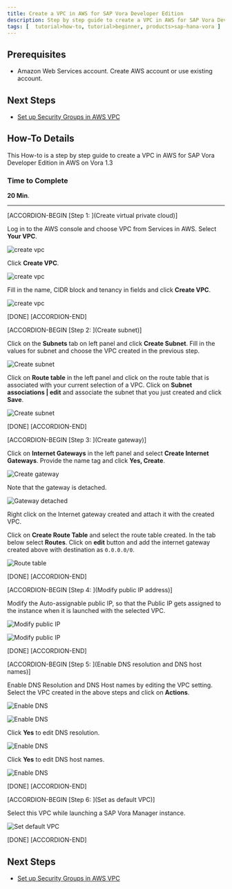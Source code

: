 ```yaml
---
title: Create a VPC in AWS for SAP Vora Developer Edition
description: Step by step guide to create a VPC in AWS for SAP Vora Developer Edition in AWS on Vora 1.3
tags: [  tutorial>how-to, tutorial>beginner, products>sap-hana-vora ]
---
```

## Prerequisites  
 - Amazon Web Services account. Create AWS account or use existing account.

## Next Steps
 - [Set up Security Groups in AWS VPC](http://www.sap.com/developer/how-tos/2017/02/vora-aws-security-groups.html)


## How-To Details
This How-to is a step by step guide to create a VPC in AWS for SAP Vora Developer Edition in AWS on Vora 1.3

### Time to Complete
**20 Min**.

---


[ACCORDION-BEGIN [Step 1: ](Create virtual private cloud)]

Log in to the AWS console and choose VPC from Services in AWS. Select **Your VPC**.


![create vpc](vpc1.png)


Click **Create VPC**.

![create vpc](vpc2.png)


Fill in the name, CIDR block and tenancy in fields and click **Create VPC**.

![create vpc](vpc3.png)

[DONE]
[ACCORDION-END]


[ACCORDION-BEGIN [Step 2: ](Create subnet)]

Click on the **Subnets** tab on left panel and click **Create Subnet**. Fill in the values for subnet and choose the VPC created in the previous step.

![Create subnet](subnet.png)

Click on **Route table** in the left panel and click on the route table that is associated with your current selection of a VPC. Click on **Subnet associations | edit**  and associate the subnet that you just created and click **Save**.

![Create subnet](subnet2.png)


[DONE]
[ACCORDION-END]


[ACCORDION-BEGIN [Step 3: ](Create gateway)]

Click on **Internet Gateways** in the left panel and select **Create Internet Gateways**. Provide the name tag and click **Yes, Create**.

![Create gateway](gateway.png)

Note that the gateway is detached.

![Gateway detached](gateway-detached.png)


Right click on the Internet gateway created and attach it with the created VPC.

Click on **Create Route Table** and select the route table created. In the tab below select **Routes**. Click on **edit** button and add the internet gateway created above with destination as `0.0.0.0/0`.

![Route table](route-table.png)


[DONE]
[ACCORDION-END]


[ACCORDION-BEGIN [Step 4: ](Modify public IP address)]

Modify the Auto-assignable public IP, so that the Public IP gets assigned to the instance when it is launched with the selected VPC.

![Modify public IP](modify-ip.png)

![Modify public IP](modify-ip2.png)

[DONE]
[ACCORDION-END]


[ACCORDION-BEGIN [Step 5: ](Enable DNS resolution and DNS host names)]

Enable DNS Resolution and DNS Host names by editing the VPC setting. Select the VPC created in the above steps and click on **Actions**.

![Enable DNS](dns1.png)

![Enable DNS](dns2.png)

Click **Yes** to edit DNS resolution.

![Enable DNS](dns3.png)

Click **Yes** to edit DNS host names.

![Enable DNS](dns4.png)

[DONE]
[ACCORDION-END]

[ACCORDION-BEGIN [Step 6: ](Set as default VPC)]

Select this VPC while launching a SAP Vora Manager instance.

![Set default VPC](default-vpc.png)


[DONE]
[ACCORDION-END]

## Next Steps
- [Set up Security Groups in AWS VPC](http://www.sap.com/developer/how-tos/2017/02/vora-aws-security-groups.html)
